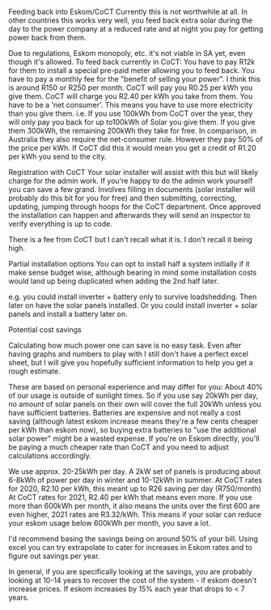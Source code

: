 









Feeding back into Eskom/CoCT
Currently this is not worthwhile at all. In other countries this works very well, you feed back extra solar during the day to the power company at a reduced rate and at night you pay for getting power back from them.

Due to regulations, Eskom monopoly, etc. it's not viable in SA yet, even though it's allowed.
To feed back currently in CoCT:
You have to pay R12k for them to install a special pre-paid meter allowing you to feed back.
You have to pay a monthly fee for the "benefit of selling your power". I think this is around R150 or R250 per month.
CoCT will pay you R0.25 per kWh you give them.
CoCT will charge you R2.40 per kWh you take from them.
You have to be a 'net consumer'. This means you have to use more electricity than you give them. i.e. If you use 100kWh from CoCT over the year, they will only pay you back for up to100kWh of Solar you give them. If you give them 300kWh, the remaining 200kWh they take for free.
In comparison, in Australia they also require the net-consumer rule. However they pay 50% of the price per kWh. If CoCT did this it would mean you get a credit of R1.20 per kWh you send to the city.

Registration with CoCT
Your solar installer will assist with this but will likely charge for the admin work. If you're happy to do the admin work yourself you can save a few grand. Involves filling in documents (solar installer will probably do this bit for you for free) and then submitting, correcting, updating, jumping through hoops for the CoCT department. Once approved the installation can happen and afterwards they will send an inspector to verify everything is up to code.

There is a fee from CoCT but I can't recall what it is. I don't recall it being high.

Partial installation options
You can opt to install half a system initially if it make sense budget wise, although bearing in mind some installation costs would land up being duplicated when adding the 2nd half later.

e.g. you could install inverter + battery only to survive loadshedding. Then later on have the solar panels installed. Or you could install inverter + solar panels and install a battery later on.

Potential cost savings

Calculating how much power one can save is no easy task. Even after having graphs and numbers to play with I still don't have a perfect excel sheet, but I will give you hopefully sufficient information to help you get a rough estimate.

These are based on personal experience and may differ for you:
About 40% of our usage is outside of sunlight times. So if you use say 20kWh per day, no amount of solar panels on their own will cover the full 20kWh unless you have sufficient batteries.
Batteries are expensive and not really a cost saving (although latest eskom increase means they're a few cents cheaper per kWh than eskom now), so buying extra batteries to "use the additional solar power" might be a wasted expense.
If you're on Eskom directly, you'll be paying a much cheaper rate than CoCT and you need to adjust calculations accordingly.

We use approx. 20-25kWh per day.
A 2kW set of panels is producing about 6-8kWh of power per day in winter and 10-12kWh in summer.
At CoCT rates for 2020, R2.10 per kWh, this meant up to R26 saving per day (R750/month)
At CoCT rates for 2021, R2.40 per kWh that means even more.
If you use more than 600kWh per month, it also means the units over the first 600 are even higher, 2021 rates are R3.32/kWh.
This means if your solar can reduce your eskom usage below 600kWh per month, you save a lot.

I'd recommend basing the savings being on around 50% of your bill.
Using excel you can try extrapolate to cater for increases in Eskom rates and to figure out savings per year.

In general, if you are specifically looking at the savings, you are probably looking at 10-14 years to recover the cost of the system - if eskom doesn't increase prices. If eskom increases by 15% each year that drops to < 7 years.
